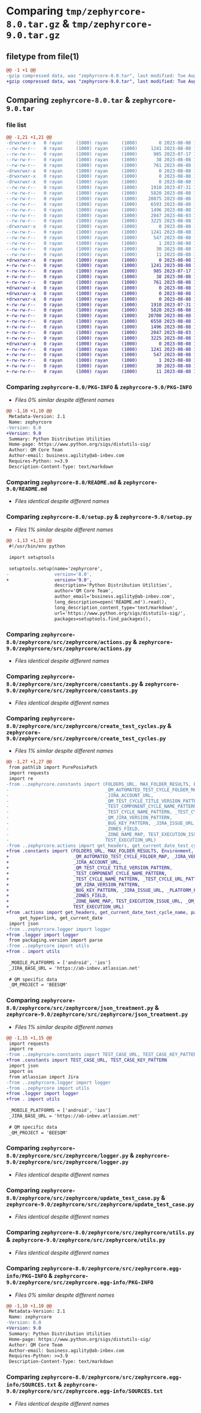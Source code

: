 # Comparing `tmp/zephyrcore-8.0.tar.gz` & `tmp/zephyrcore-9.0.tar.gz`

## filetype from file(1)

```diff
@@ -1 +1 @@
-gzip compressed data, was "zephyrcore-8.0.tar", last modified: Tue Aug  8 19:37:08 2023, max compression
+gzip compressed data, was "zephyrcore-9.0.tar", last modified: Tue Aug  8 19:46:00 2023, max compression
```

## Comparing `zephyrcore-8.0.tar` & `zephyrcore-9.0.tar`

### file list

```diff
@@ -1,21 +1,21 @@
-drwxrwxr-x   0 rayan     (1000) rayan     (1000)        0 2023-08-08 19:37:08.099013 zephyrcore-8.0/
--rw-rw-r--   0 rayan     (1000) rayan     (1000)     1241 2023-08-08 19:37:08.099013 zephyrcore-8.0/PKG-INFO
--rw-rw-r--   0 rayan     (1000) rayan     (1000)      985 2023-07-17 12:37:36.000000 zephyrcore-8.0/README.md
--rw-rw-r--   0 rayan     (1000) rayan     (1000)       38 2023-08-08 19:37:08.099013 zephyrcore-8.0/setup.cfg
--rw-rw-r--   0 rayan     (1000) rayan     (1000)      761 2023-08-08 19:37:05.000000 zephyrcore-8.0/setup.py
-drwxrwxr-x   0 rayan     (1000) rayan     (1000)        0 2023-08-08 19:37:08.095013 zephyrcore-8.0/zephyrcore/
-drwxrwxr-x   0 rayan     (1000) rayan     (1000)        0 2023-08-08 19:37:08.095013 zephyrcore-8.0/zephyrcore/src/
-drwxrwxr-x   0 rayan     (1000) rayan     (1000)        0 2023-08-08 19:37:08.095013 zephyrcore-8.0/zephyrcore/src/zephyrcore/
--rw-rw-r--   0 rayan     (1000) rayan     (1000)     1910 2023-07-31 17:35:09.000000 zephyrcore-8.0/zephyrcore/src/zephyrcore/actions.py
--rw-rw-r--   0 rayan     (1000) rayan     (1000)     5820 2023-08-08 12:42:10.000000 zephyrcore-8.0/zephyrcore/src/zephyrcore/constants.py
--rw-rw-r--   0 rayan     (1000) rayan     (1000)    20875 2023-08-08 19:37:05.000000 zephyrcore-8.0/zephyrcore/src/zephyrcore/create_test_cycles.py
--rw-rw-r--   0 rayan     (1000) rayan     (1000)     6593 2023-08-08 19:37:05.000000 zephyrcore-8.0/zephyrcore/src/zephyrcore/json_treatment.py
--rw-rw-r--   0 rayan     (1000) rayan     (1000)     1496 2023-08-08 18:38:16.000000 zephyrcore-8.0/zephyrcore/src/zephyrcore/logger.py
--rw-rw-r--   0 rayan     (1000) rayan     (1000)     2047 2023-08-03 15:43:40.000000 zephyrcore-8.0/zephyrcore/src/zephyrcore/update_test_case.py
--rw-rw-r--   0 rayan     (1000) rayan     (1000)     3225 2023-08-08 12:42:10.000000 zephyrcore-8.0/zephyrcore/src/zephyrcore/utils.py
-drwxrwxr-x   0 rayan     (1000) rayan     (1000)        0 2023-08-08 19:37:08.099013 zephyrcore-8.0/zephyrcore/src/zephyrcore.egg-info/
--rw-rw-r--   0 rayan     (1000) rayan     (1000)     1241 2023-08-08 19:37:08.000000 zephyrcore-8.0/zephyrcore/src/zephyrcore.egg-info/PKG-INFO
--rw-rw-r--   0 rayan     (1000) rayan     (1000)      547 2023-08-08 19:37:08.000000 zephyrcore-8.0/zephyrcore/src/zephyrcore.egg-info/SOURCES.txt
--rw-rw-r--   0 rayan     (1000) rayan     (1000)        1 2023-08-08 19:37:08.000000 zephyrcore-8.0/zephyrcore/src/zephyrcore.egg-info/dependency_links.txt
--rw-rw-r--   0 rayan     (1000) rayan     (1000)       30 2023-08-08 19:37:08.000000 zephyrcore-8.0/zephyrcore/src/zephyrcore.egg-info/requires.txt
--rw-rw-r--   0 rayan     (1000) rayan     (1000)       11 2023-08-08 19:37:08.000000 zephyrcore-8.0/zephyrcore/src/zephyrcore.egg-info/top_level.txt
+drwxrwxr-x   0 rayan     (1000) rayan     (1000)        0 2023-08-08 19:46:00.052111 zephyrcore-9.0/
+-rw-rw-r--   0 rayan     (1000) rayan     (1000)     1241 2023-08-08 19:46:00.052111 zephyrcore-9.0/PKG-INFO
+-rw-rw-r--   0 rayan     (1000) rayan     (1000)      985 2023-07-17 12:37:36.000000 zephyrcore-9.0/README.md
+-rw-rw-r--   0 rayan     (1000) rayan     (1000)       38 2023-08-08 19:46:00.052111 zephyrcore-9.0/setup.cfg
+-rw-rw-r--   0 rayan     (1000) rayan     (1000)      761 2023-08-08 19:45:02.000000 zephyrcore-9.0/setup.py
+drwxrwxr-x   0 rayan     (1000) rayan     (1000)        0 2023-08-08 19:46:00.048111 zephyrcore-9.0/zephyrcore/
+drwxrwxr-x   0 rayan     (1000) rayan     (1000)        0 2023-08-08 19:46:00.048111 zephyrcore-9.0/zephyrcore/src/
+drwxrwxr-x   0 rayan     (1000) rayan     (1000)        0 2023-08-08 19:46:00.048111 zephyrcore-9.0/zephyrcore/src/zephyrcore/
+-rw-rw-r--   0 rayan     (1000) rayan     (1000)     1910 2023-07-31 17:35:09.000000 zephyrcore-9.0/zephyrcore/src/zephyrcore/actions.py
+-rw-rw-r--   0 rayan     (1000) rayan     (1000)     5820 2023-08-08 12:42:10.000000 zephyrcore-9.0/zephyrcore/src/zephyrcore/constants.py
+-rw-rw-r--   0 rayan     (1000) rayan     (1000)    20708 2023-08-08 19:44:58.000000 zephyrcore-9.0/zephyrcore/src/zephyrcore/create_test_cycles.py
+-rw-rw-r--   0 rayan     (1000) rayan     (1000)     6558 2023-08-08 19:44:58.000000 zephyrcore-9.0/zephyrcore/src/zephyrcore/json_treatment.py
+-rw-rw-r--   0 rayan     (1000) rayan     (1000)     1496 2023-08-08 18:38:16.000000 zephyrcore-9.0/zephyrcore/src/zephyrcore/logger.py
+-rw-rw-r--   0 rayan     (1000) rayan     (1000)     2047 2023-08-03 15:43:40.000000 zephyrcore-9.0/zephyrcore/src/zephyrcore/update_test_case.py
+-rw-rw-r--   0 rayan     (1000) rayan     (1000)     3225 2023-08-08 12:42:10.000000 zephyrcore-9.0/zephyrcore/src/zephyrcore/utils.py
+drwxrwxr-x   0 rayan     (1000) rayan     (1000)        0 2023-08-08 19:46:00.052111 zephyrcore-9.0/zephyrcore/src/zephyrcore.egg-info/
+-rw-rw-r--   0 rayan     (1000) rayan     (1000)     1241 2023-08-08 19:45:59.000000 zephyrcore-9.0/zephyrcore/src/zephyrcore.egg-info/PKG-INFO
+-rw-rw-r--   0 rayan     (1000) rayan     (1000)      547 2023-08-08 19:46:00.000000 zephyrcore-9.0/zephyrcore/src/zephyrcore.egg-info/SOURCES.txt
+-rw-rw-r--   0 rayan     (1000) rayan     (1000)        1 2023-08-08 19:45:59.000000 zephyrcore-9.0/zephyrcore/src/zephyrcore.egg-info/dependency_links.txt
+-rw-rw-r--   0 rayan     (1000) rayan     (1000)       30 2023-08-08 19:45:59.000000 zephyrcore-9.0/zephyrcore/src/zephyrcore.egg-info/requires.txt
+-rw-rw-r--   0 rayan     (1000) rayan     (1000)       11 2023-08-08 19:45:59.000000 zephyrcore-9.0/zephyrcore/src/zephyrcore.egg-info/top_level.txt
```

### Comparing `zephyrcore-8.0/PKG-INFO` & `zephyrcore-9.0/PKG-INFO`

 * *Files 0% similar despite different names*

```diff
@@ -1,10 +1,10 @@
 Metadata-Version: 2.1
 Name: zephyrcore
-Version: 8.0
+Version: 9.0
 Summary: Python Distribution Utilities
 Home-page: https://www.python.org/sigs/distutils-sig/
 Author: QM Core Team
 Author-email: business.agility@ab-inbev.com
 Requires-Python: >=3.9
 Description-Content-Type: text/markdown
```

### Comparing `zephyrcore-8.0/README.md` & `zephyrcore-9.0/README.md`

 * *Files identical despite different names*

### Comparing `zephyrcore-8.0/setup.py` & `zephyrcore-9.0/setup.py`

 * *Files 1% similar despite different names*

```diff
@@ -1,13 +1,13 @@
 #!/usr/bin/env python
 
 import setuptools
 
 setuptools.setup(name='zephyrcore',
-                 version='8.0',
+                 version='9.0',
                  description='Python Distribution Utilities',
                  author='QM Core Team',
                  author_email='business.agility@ab-inbev.com',
                  long_description=open('README.md').read(),
                  long_description_content_type='text/markdown',
                  url='https://www.python.org/sigs/distutils-sig/',
                  packages=setuptools.find_packages(),
```

### Comparing `zephyrcore-8.0/zephyrcore/src/zephyrcore/actions.py` & `zephyrcore-9.0/zephyrcore/src/zephyrcore/actions.py`

 * *Files identical despite different names*

### Comparing `zephyrcore-8.0/zephyrcore/src/zephyrcore/constants.py` & `zephyrcore-9.0/zephyrcore/src/zephyrcore/constants.py`

 * *Files identical despite different names*

### Comparing `zephyrcore-8.0/zephyrcore/src/zephyrcore/create_test_cycles.py` & `zephyrcore-9.0/zephyrcore/src/zephyrcore/create_test_cycles.py`

 * *Files 1% similar despite different names*

```diff
@@ -1,27 +1,27 @@
 from pathlib import PurePosixPath
 import requests
 import re
-from ..zephyrcore.constants import (FOLDERS_URL, MAX_FOLDER_RESULTS, Environment, _QM_SUB_FOLDER_MAP,
-                                    _QM_AUTOMATED_TEST_CYCLE_FOLDER_MAP, _JIRA_VERSION_URL,
-                                    _JIRA_ACCOUNT_URL,
-                                    _QM_TEST_CYCLE_TITLE_VERSION_PATTERN,
-                                    _TEST_COMPONENT_CYCLE_NAME_PATTERN,
-                                    _TEST_CYCLE_NAME_PATTERN, _TEST_CYCLE_URL_PATTERN, _TEST_CYCLE_URL,
-                                    _QM_JIRA_VERSION_PATTERN,
-                                    _BUG_KEY_PATTERN, _JIRA_ISSUE_URL, _PLATFORM_FIELD, _ENVIRONMENT_FIELD,
-                                    _ZONES_FIELD,
-                                    _ZONE_NAME_MAP, TEST_EXECUTION_ISSUE_URL, _QM_ENVIRONMENT_NAME_MAP,
-                                    TEST_EXECUTION_URL)
-from ..zephyrcore.actions import get_headers, get_current_date_test_cycle_name, parse_description, \
+from .constants import (FOLDERS_URL, MAX_FOLDER_RESULTS, Environment, _QM_SUB_FOLDER_MAP,
+                        _QM_AUTOMATED_TEST_CYCLE_FOLDER_MAP, _JIRA_VERSION_URL,
+                        _JIRA_ACCOUNT_URL,
+                        _QM_TEST_CYCLE_TITLE_VERSION_PATTERN,
+                        _TEST_COMPONENT_CYCLE_NAME_PATTERN,
+                        _TEST_CYCLE_NAME_PATTERN, _TEST_CYCLE_URL_PATTERN, _TEST_CYCLE_URL,
+                        _QM_JIRA_VERSION_PATTERN,
+                        _BUG_KEY_PATTERN, _JIRA_ISSUE_URL, _PLATFORM_FIELD, _ENVIRONMENT_FIELD,
+                        _ZONES_FIELD,
+                        _ZONE_NAME_MAP, TEST_EXECUTION_ISSUE_URL, _QM_ENVIRONMENT_NAME_MAP,
+                        TEST_EXECUTION_URL)
+from .actions import get_headers, get_current_date_test_cycle_name, parse_description, \
     get_hyperlink, get_current_date
 import json
-from ..zephyrcore.logger import logger
+from .logger import logger
 from packaging.version import parse
-from ..zephyrcore import utils
+from . import utils
 
 _MOBILE_PLATFORMS = ['android', 'ios']
 _JIRA_BASE_URL = 'https://ab-inbev.atlassian.net'
 
 # QM specific data
 _QM_PROJECT = 'BEESQM'
```

### Comparing `zephyrcore-8.0/zephyrcore/src/zephyrcore/json_treatment.py` & `zephyrcore-9.0/zephyrcore/src/zephyrcore/json_treatment.py`

 * *Files 1% similar despite different names*

```diff
@@ -1,15 +1,15 @@
 import requests
 import re
-from ..zephyrcore.constants import TEST_CASE_URL, TEST_CASE_KEY_PATTERN
+from .constants import TEST_CASE_URL, TEST_CASE_KEY_PATTERN
 import json
 import os
 from atlassian import Jira
-from ..zephyrcore.logger import logger
-from ..zephyrcore import utils
+from .logger import logger
+from . import utils
 
 _MOBILE_PLATFORMS = ['android', 'ios']
 _JIRA_BASE_URL = 'https://ab-inbev.atlassian.net'
 
 # QM specific data
 _QM_PROJECT = 'BEESQM'
```

### Comparing `zephyrcore-8.0/zephyrcore/src/zephyrcore/logger.py` & `zephyrcore-9.0/zephyrcore/src/zephyrcore/logger.py`

 * *Files identical despite different names*

### Comparing `zephyrcore-8.0/zephyrcore/src/zephyrcore/update_test_case.py` & `zephyrcore-9.0/zephyrcore/src/zephyrcore/update_test_case.py`

 * *Files identical despite different names*

### Comparing `zephyrcore-8.0/zephyrcore/src/zephyrcore/utils.py` & `zephyrcore-9.0/zephyrcore/src/zephyrcore/utils.py`

 * *Files identical despite different names*

### Comparing `zephyrcore-8.0/zephyrcore/src/zephyrcore.egg-info/PKG-INFO` & `zephyrcore-9.0/zephyrcore/src/zephyrcore.egg-info/PKG-INFO`

 * *Files 0% similar despite different names*

```diff
@@ -1,10 +1,10 @@
 Metadata-Version: 2.1
 Name: zephyrcore
-Version: 8.0
+Version: 9.0
 Summary: Python Distribution Utilities
 Home-page: https://www.python.org/sigs/distutils-sig/
 Author: QM Core Team
 Author-email: business.agility@ab-inbev.com
 Requires-Python: >=3.9
 Description-Content-Type: text/markdown
```

### Comparing `zephyrcore-8.0/zephyrcore/src/zephyrcore.egg-info/SOURCES.txt` & `zephyrcore-9.0/zephyrcore/src/zephyrcore.egg-info/SOURCES.txt`

 * *Files identical despite different names*

